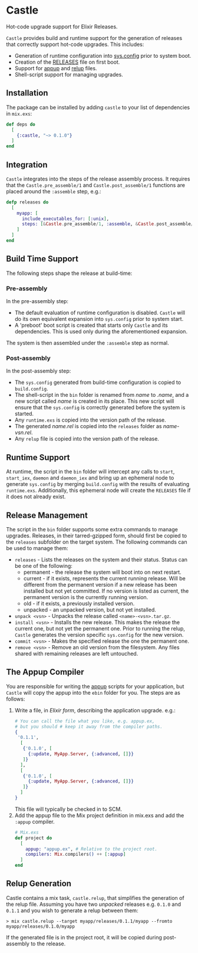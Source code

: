 # Castle

Hot-code upgrade support for Elixir Releases.

`Castle` provides build and runtime support for the generation of releases that correctly support hot-code upgrades. This includes:

  - Generation of runtime configuration into 
    [sys.config](https://www.erlang.org/doc/man/config.html#sys.config) prior to
    system boot.
  - Creation of the [RELEASES](https://www.erlang.org/doc/man/release_handler.html#description)
    file on first boot.
  - Support for [appup](https://www.erlang.org/doc/man/appup.html) and 
    [relup](https://www.erlang.org/doc/man/relup.html) files.
  - Shell-script support for managing upgrades.


## Installation

The package can be installed by adding `castle` to your list of dependencies in
`mix.exs`:

```elixir
def deps do
  [
    {:castle, "~> 0.1.0"}
  ]
end
```

## Integration

`Castle` integrates into the steps of the release assembly process. It requires
that the `Castle.pre_assemble/1` and `Castle.post_assemble/1` functions are
placed around the `:assemble` step, e.g.:

```elixir
defp releases do
  [
    myapp: [
      include_executables_for: [:unix],
      steps: [&Castle.pre_assemble/1, :assemble, &Castle.post_assemble/1, :tar]
    ]
  ]
end
```

## Build Time Support

The following steps shape the release at build-time:

### Pre-assembly

In the pre-assembly step:

  - The default evaluation of runtime configuration is disabled. `Castle` will
    do its own equivalent expansion into `sys.config` prior to system start.
  - A 'preboot' boot script is created that starts only `Castle` and its
    dependencies. This is used only during the aforementioned expansion.

The system is then assembled under the `:assemble` step as normal.

### Post-assembly

In the post-assembly step:

  - The `sys.config` generated from build-time configuration is copied to 
    `build.config`.
  - The shell-script in the `bin` folder is renamed from _name_ to _.name_, and
    a new script called _name_ is created in its place. This new script will
    ensure that the `sys.config` is correctly generated before the system is 
    started.
  - Any `runtime.exs` is copied into the version path of the release.
  - The generated _name.rel_ is copied into the `releases` folder as _name-vsn.rel_.
  - Any `relup` file is copied into the version path of the release.

## Runtime Support

At runtime, the script in the `bin` folder will intercept any calls to `start`,
`start_iex`, `daemon` and `daemon_iex` and bring up an ephemeral node to generate
`sys.config` by merging `build.config` with the results of evaluating `runtime.exs`.
Additionally, this ephemeral node will create the `RELEASES` file if it does not
already exist.

## Release Management

The script in the `bin` folder supports some extra commands to manage upgrades.
Releases, in their tarred-gzipped form, should first be copied to the `releases`
subfolder on the target system. The following commands can be used to manage
them:

  - `releases` - Lists the releases on the system and their status. Status can
    be one of the following:
    - permanent - the release the system will boot into on next restart.
    - current - if it exists, represents the current running release. Will be
      different from the permanent version if a new release has been installed
      but not yet committed. If no version is listed as current, the permanent
      version is the currently running version.
    - old - if it exists, a previously installed version.
    - unpacked - an unpacked version, but not yet installed.
  - `unpack <vsn>` - Unpacks the release called `<name>-<vsn>.tar.gz`.
  - `install <vsn>` - Installs the new release. This makes the release the
    current one, but not yet the permanent one. Prior to running the relup,
    `Castle` generates the version specific `sys.config` for the new version.
  - `commit <vsn>` - Makes the specified release the one the permanent one.
  - `remove <vsn>` - Remove an old version from the filesystem. Any files
    shared with remaining releases are left untouched.

## The Appup Compiler

You are responsible for writing the [appup](https://www.erlang.org/doc/man/appup.html)
scripts for your application, but `Castle` will copy the appup into the `ebin` folder
for you. The steps are as follows:

1. Write a file, in _Elixir form_, describing the application upgrade. e.g.:
   ```elixir
   # You can call the file what you like, e.g. appup.ex, 
   # but you should # keep it away from the compiler paths.
   {
    '0.1.1',
     [
      {'0.1.0', [
        {:update, MyApp.Server, {:advanced, []}}
      ]}
     ],
     [
      {'0.1.0', [
        {:update, MyApp.Server, {:advanced, []}}
      ]}
     ]
   }
   ```
   This file will typically be checked in to SCM.
2. Add the appup file to the Mix project definition in mix.exs and add the
   `:appup` compiler.
   ```elixir
   # Mix.exs
   def project do
     [
       appup: "appup.ex", # Relative to the project root.
       compilers: Mix.compilers() ++ [:appup]
     ]
   end
   ```
   
## Relup Generation

Castle contains a mix task, `castle.relup`, that simplifies the generation of
the relup file. Assuming you have two _unpacked_ releases e.g. `0.1.0` and `0.1.1` 
and you wish to generate a relup between them:

```shell
> mix castle.relup --target myapp/releases/0.1.1/myapp --fromto myapp/releases/0.1.0/myapp
```

If the generated file is in the project root, it will be copied during 
post-assembly to the release.